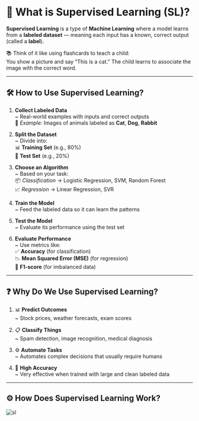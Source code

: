 # 🤖 What is Supervised Learning (SL)?

**Supervised Learning** is a type of **Machine Learning** where a model learns from a **labeled dataset** — meaning each input has a known, correct output (called a **label**).

📚 Think of it like using flashcards to teach a child:  
You show a picture and say “This is a cat.” The child learns to associate the image with the correct word.

---

## 🛠️ **How to Use Supervised Learning?**

1. **Collect Labeled Data**  
   ~ Real-world examples with inputs and correct outputs  
   📸 *Example:* Images of animals labeled as **Cat**, **Dog**, **Rabbit**

2. **Split the Dataset**  
   ~ Divide into:  
   📊 **Training Set** (e.g., 80%)  
   🧪 **Test Set** (e.g., 20%)

3. **Choose an Algorithm**  
   ~ Based on your task:  
   📦 *Classification* → Logistic Regression, SVM, Random Forest  
   📈 *Regression* → Linear Regression, SVR

4. **Train the Model**  
   ~ Feed the labeled data so it can learn the patterns

5. **Test the Model**  
   ~ Evaluate its performance using the test set

6. **Evaluate Performance**  
   ~ Use metrics like:  
   ✅ **Accuracy** (for classification)  
   📉 **Mean Squared Error (MSE)** (for regression)  
   🧮 **F1-score** (for imbalanced data)

---

## ❓ **Why Do We Use Supervised Learning?**

1. 📊 **Predict Outcomes**  
   ~ Stock prices, weather forecasts, exam scores

2. 📋 **Classify Things**  
   ~ Spam detection, image recognition, medical diagnosis

3. ⚙️ **Automate Tasks**  
   ~ Automates complex decisions that usually require humans

4. 🎯 **High Accuracy**  
   ~ Very effective when trained with large and clean labeled data

---

## ⚙️ **How Does Supervised Learning Work?**

![sl](https://github.com/user-attachments/assets/d872c2be-aaa5-4f1d-b4a0-c078bdb3a15e)
